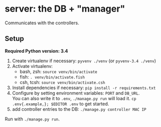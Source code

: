 server: the DB + "manager"
==========================

Communicates with the controllers.

Setup
-----

**Required Python version: 3.4**

1. Create virtualenv if necessary: `pyvenv ./venv` (or `pyvenv-3.4 ./venv`)
2. Activate virtualenv:
   - bash, zsh: `source venv/bin/activate`
   - fish: `. venv/bin/activate.fish`
   - csh, tcsh: `source venv/bin/activate.csh`
3. Install dependencies if necessary: `pip install -r requirements.txt`
4. Configure by setting environment variables: `PORT` and `DB_URL`.  
   You can also write it to `.env`, `./manage.py run` will load it.
   `cp .env{.example,}; $EDITOR .env` to get started.
5. add controller entries to the DB: `./manage.py controller MAC IP`

Run with `./manage.py run`.
